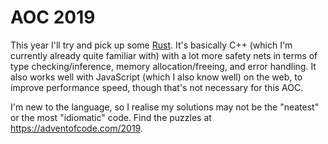 # AOC 2019

This year I'll try and pick up some [Rust](https://www.rust-lang.org/). It's basically C++ (which I'm currently already quite familiar with) with a lot more safety nets in terms of type checking/inference, memory allocation/freeing, and error handling. It also works well with JavaScript (which I also know well) on the web, to improve performance speed, though that's not necessary for this AOC.

I'm new to the language, so I realise my solutions may not be the "neatest" or the most "idiomatic" code. Find the puzzles at https://adventofcode.com/2019.
